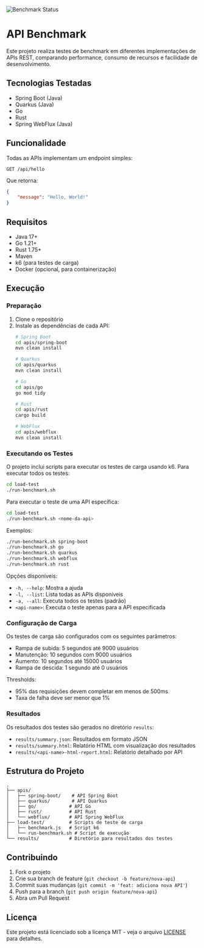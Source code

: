 ![Benchmark Status](https://github.com/ilbolzan/api-benchmark/actions/workflows/benchmark.yml/badge.svg)

# API Benchmark

Este projeto realiza testes de benchmark em diferentes implementações de APIs REST, comparando performance, consumo de recursos e facilidade de desenvolvimento.

## Tecnologias Testadas

- Spring Boot (Java)
- Quarkus (Java)
- Go
- Rust
- Spring WebFlux (Java)

## Funcionalidade

Todas as APIs implementam um endpoint simples:
```
GET /api/hello
```

Que retorna:
```json
{
    "message": "Hello, World!"
}
```

## Requisitos

- Java 17+
- Go 1.21+
- Rust 1.75+
- Maven
- k6 (para testes de carga)
- Docker (opcional, para containerização)

## Execução

### Preparação

1. Clone o repositório
2. Instale as dependências de cada API:
   ```bash
   # Spring Boot
   cd apis/spring-boot
   mvn clean install

   # Quarkus
   cd apis/quarkus
   mvn clean install

   # Go
   cd apis/go
   go mod tidy

   # Rust
   cd apis/rust
   cargo build

   # WebFlux
   cd apis/webflux
   mvn clean install
   ```

### Executando os Testes

O projeto inclui scripts para executar os testes de carga usando k6. Para executar todos os testes:

```bash
cd load-test
./run-benchmark.sh
```

Para executar o teste de uma API específica:

```bash
cd load-test
./run-benchmark.sh <nome-da-api>
```

Exemplos:
```bash
./run-benchmark.sh spring-boot
./run-benchmark.sh go
./run-benchmark.sh quarkus
./run-benchmark.sh webflux
./run-benchmark.sh rust
```

Opções disponíveis:
- `-h, --help`: Mostra a ajuda
- `-l, --list`: Lista todas as APIs disponíveis
- `-a, --all`: Executa todos os testes (padrão)
- `<api-name>`: Executa o teste apenas para a API especificada

### Configuração de Carga

Os testes de carga são configurados com os seguintes parâmetros:

- Rampa de subida: 5 segundos até 9000 usuários
- Manutenção: 10 segundos com 9000 usuários
- Aumento: 10 segundos até 15000 usuários
- Rampa de descida: 1 segundo até 0 usuários

Thresholds:
- 95% das requisições devem completar em menos de 500ms
- Taxa de falha deve ser menor que 1%

### Resultados

Os resultados dos testes são gerados no diretório `results`:
- `results/summary.json`: Resultados em formato JSON
- `results/summary.html`: Relatório HTML com visualização dos resultados
- `results/<api-name>-html-report.html`: Relatório detalhado por API

## Estrutura do Projeto

```
.
├── apis/
│   ├── spring-boot/    # API Spring Boot
│   ├── quarkus/        # API Quarkus
│   ├── go/            # API Go
│   ├── rust/          # API Rust
│   └── webflux/       # API Spring WebFlux
├── load-test/         # Scripts de teste de carga
│   ├── benchmark.js   # Script k6
│   └── run-benchmark.sh # Script de execução
└── results/           # Diretório para resultados dos testes
```

## Contribuindo

1. Fork o projeto
2. Crie sua branch de feature (`git checkout -b feature/nova-api`)
3. Commit suas mudanças (`git commit -m 'feat: adiciona nova API'`)
4. Push para a branch (`git push origin feature/nova-api`)
5. Abra um Pull Request

## Licença

Este projeto está licenciado sob a licença MIT - veja o arquivo [LICENSE](LICENSE) para detalhes.